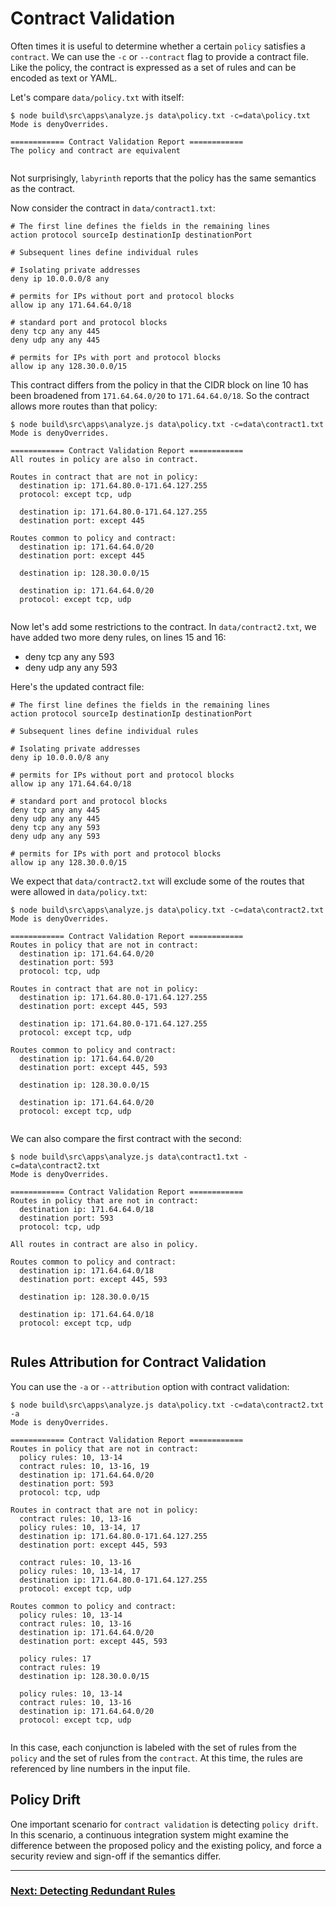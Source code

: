 # Contract Validation

Often times it is useful to determine whether a certain `policy` satisfies a `contract`. We can use the `-c` or `--contract` flag to provide a contract file. Like the policy, the contract is expressed as a set of rules and can be encoded as text or YAML.

Let's compare `data/policy.txt` with itself:

[//]: # (spawn node build\src\apps\analyze.js data\policy.txt -c=data\policy.txt)
~~~
$ node build\src\apps\analyze.js data\policy.txt -c=data\policy.txt
Mode is denyOverrides.

============ Contract Validation Report ============
The policy and contract are equivalent


~~~

Not surprisingly, `labyrinth` reports that the policy has the same semantics as the contract.

Now consider the contract in `data/contract1.txt`:

[//]: # (file data/contract1.txt)
~~~
# The first line defines the fields in the remaining lines
action protocol sourceIp destinationIp destinationPort

# Subsequent lines define individual rules

# Isolating private addresses
deny ip 10.0.0.0/8 any

# permits for IPs without port and protocol blocks
allow ip any 171.64.64.0/18

# standard port and protocol blocks
deny tcp any any 445
deny udp any any 445

# permits for IPs with port and protocol blocks
allow ip any 128.30.0.0/15

~~~

This contract differs from the policy in that the CIDR block on line 10 has been broadened from `171.64.64.0/20` to `171.64.64.0/18`. So the contract allows more routes than that policy:

[//]: # (spawn node build\src\apps\analyze.js data\policy.txt -c=data\contract1.txt)
~~~
$ node build\src\apps\analyze.js data\policy.txt -c=data\contract1.txt
Mode is denyOverrides.

============ Contract Validation Report ============
All routes in policy are also in contract.

Routes in contract that are not in policy:
  destination ip: 171.64.80.0-171.64.127.255
  protocol: except tcp, udp

  destination ip: 171.64.80.0-171.64.127.255
  destination port: except 445

Routes common to policy and contract:
  destination ip: 171.64.64.0/20
  destination port: except 445

  destination ip: 128.30.0.0/15

  destination ip: 171.64.64.0/20
  protocol: except tcp, udp


~~~

Now let's add some restrictions to the contract. In `data/contract2.txt`, we have added two more deny rules, on lines 15 and 16:
* deny tcp any any 593
* deny udp any any 593

Here's the updated contract file:

[//]: # (file data/contract2.txt)
~~~
# The first line defines the fields in the remaining lines
action protocol sourceIp destinationIp destinationPort

# Subsequent lines define individual rules

# Isolating private addresses
deny ip 10.0.0.0/8 any

# permits for IPs without port and protocol blocks
allow ip any 171.64.64.0/18

# standard port and protocol blocks
deny tcp any any 445
deny udp any any 445
deny tcp any any 593
deny udp any any 593

# permits for IPs with port and protocol blocks
allow ip any 128.30.0.0/15

~~~

We expect that `data/contract2.txt` will exclude some of the routes that were allowed in `data/policy.txt`:

[//]: # (spawn node build\src\apps\analyze.js data\policy.txt -c=data\contract2.txt)
~~~
$ node build\src\apps\analyze.js data\policy.txt -c=data\contract2.txt
Mode is denyOverrides.

============ Contract Validation Report ============
Routes in policy that are not in contract:
  destination ip: 171.64.64.0/20
  destination port: 593
  protocol: tcp, udp

Routes in contract that are not in policy:
  destination ip: 171.64.80.0-171.64.127.255
  destination port: except 445, 593

  destination ip: 171.64.80.0-171.64.127.255
  protocol: except tcp, udp

Routes common to policy and contract:
  destination ip: 171.64.64.0/20
  destination port: except 445, 593

  destination ip: 128.30.0.0/15

  destination ip: 171.64.64.0/20
  protocol: except tcp, udp


~~~

We can also compare the first contract with the second:

[//]: # (spawn node build\src\apps\analyze.js data\contract1.txt -c=data\contract2.txt)
~~~
$ node build\src\apps\analyze.js data\contract1.txt -c=data\contract2.txt
Mode is denyOverrides.

============ Contract Validation Report ============
Routes in policy that are not in contract:
  destination ip: 171.64.64.0/18
  destination port: 593
  protocol: tcp, udp

All routes in contract are also in policy.

Routes common to policy and contract:
  destination ip: 171.64.64.0/18
  destination port: except 445, 593

  destination ip: 128.30.0.0/15

  destination ip: 171.64.64.0/18
  protocol: except tcp, udp


~~~

## Rules Attribution for Contract Validation

You can use the `-a` or `--attribution` option with contract validation:

[//]: # (spawn node build\src\apps\analyze.js data\policy.txt -c=data\contract2.txt -a)
~~~
$ node build\src\apps\analyze.js data\policy.txt -c=data\contract2.txt -a
Mode is denyOverrides.

============ Contract Validation Report ============
Routes in policy that are not in contract:
  policy rules: 10, 13-14
  contract rules: 10, 13-16, 19
  destination ip: 171.64.64.0/20
  destination port: 593
  protocol: tcp, udp

Routes in contract that are not in policy:
  contract rules: 10, 13-16
  policy rules: 10, 13-14, 17
  destination ip: 171.64.80.0-171.64.127.255
  destination port: except 445, 593

  contract rules: 10, 13-16
  policy rules: 10, 13-14, 17
  destination ip: 171.64.80.0-171.64.127.255
  protocol: except tcp, udp

Routes common to policy and contract:
  policy rules: 10, 13-14
  contract rules: 10, 13-16
  destination ip: 171.64.64.0/20
  destination port: except 445, 593

  policy rules: 17
  contract rules: 19
  destination ip: 128.30.0.0/15

  policy rules: 10, 13-14
  contract rules: 10, 13-16
  destination ip: 171.64.64.0/20
  protocol: except tcp, udp


~~~

In this case, each conjunction is labeled with the set of rules from the `policy` and the set of rules from the `contract`.
At this time, the rules are referenced by line numbers in the input file.

## Policy Drift

One important scenario for `contract validation` is detecting `policy drift`. In this scenario, a continuous integration system
might examine the difference between the proposed policy and the existing policy, and force a security review and sign-off if the
semantics differ.

---
### [Next: Detecting Redundant Rules](./detecting_redundant_rules.md)
